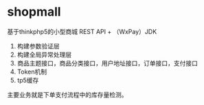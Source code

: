 # shopmall
基于thinkphp5的小型商城
REST API + （WxPay）JDK
1. 构建参数验证层
2. 构建全局异常处理层
3. 商品主题接口，商品分类接口，用户地址接口，订单接口，支付接口
4. Token机制
5. tp5缓存

主要业务就是下单支付流程中的库存量检测。

